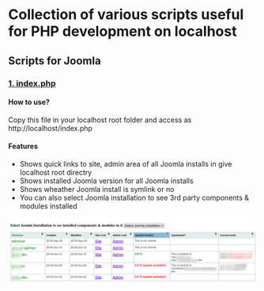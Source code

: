 # Collection of various scripts useful for PHP development on localhost

## Scripts for Joomla

### [1. index.php](https://github.com/manojLondhe/scripts-for-localhost/blob/master/index.php)

####  How to use? 

Copy this file in your localhost root folder and access as http://localhost/index.php

####  Features

- Shows quick links to site, admin area of all Joomla installs in give localhost root directry
- Shows installed Joomla version for all Joomla installs
- Shows wheather Joomla install is symlink or no
- You can also select Joomla installation to see 3rd party components & modules installed

![Screenshot 1](images/index-php-localhost.png)
